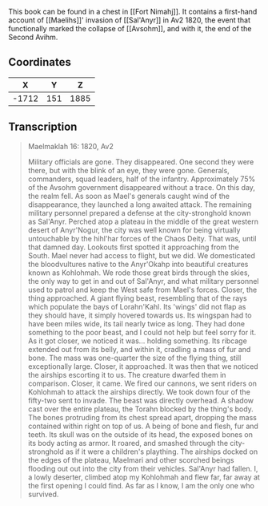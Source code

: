  

This book can be found in a chest in [[Fort Nimahj]]. It contains a first-hand account of [[Maelihs]]' invasion of [[Sal'Anyr]] in Av2 1820, the event that functionally marked the collapse of [[Avsohm]], and with it, the end of the Second Avihm.

## Coordinates
| **X** | **Y** | **Z** |
| :---: | :---: | :---: |
| -1712 |  151  | 1885  |

## Transcription
> Maelmaklah 16: 1820, Av2
>
> Military officials are gone. They disappeared. One second they were there, but with the blink of an eye, they were gone. Generals, commanders, squad leaders, half of the infantry. Approximately 75% of the Avsohm government disappeared without a trace. On this day, the realm fell. As soon as Mael's generals caught wind of the disappearance, they launched a long awaited attack. The remaining military personnel prepared a defense at the city-stronghold known as Sal'Anyr. Perched atop a plateau in the middle of the great western desert of Anyr'Nogur, the city was well known for being virtually untouchable by the hihl'har forces of the Chaos Deity. That was, until that damned day. Lookouts first spotted it approaching from the South. Mael never had access to flight, but we did. We domesticated the bloodvultures native to the Anyr'Okahp into beautiful creatures known as Kohlohmah. We rode those great birds through the skies, the only way to get in and out of Sal'Anyr, and what military personnel used to patrol and keep the West safe from Mael's forces. Closer, the thing approached. A giant flying beast, resembling that of the rays which populate the bays of Lorahn'Kahl. Its 'wings' did not flap as they should have, it simply hovered towards us. Its wingspan had to have been miles wide, its tail nearly twice as long. They had done something to the poor beast, and I could not help but feel sorry for it. As it got closer, we noticed it was... holding something. Its ribcage extended out from its belly, and within it, cradling a mass of fur and bone. The mass was one-quarter the size of the flying thing, still exceptionally large. Closer, it approached. It was then that we noticed the airships escorting it to us. The creature dwarfed them in comparison. Closer, it came. We fired our cannons, we sent riders on Kohlohmah to attack the airships directly. We took down four of the fifty-two sent to invade. The beast was directly overhead. A shadow cast over the entire plateau, the Torahn blocked by the thing's body. The bones protruding from its chest spread apart, dropping the mass contained within right on top of us. A being of bone and flesh, fur and teeth. Its skull was on the outside of its head, the exposed bones on its body acting as armor. It roared, and smashed through the city-stronghold as if it were a children's plaything. The airships docked on the edges of the plateau, Maelmari and other scorched beings flooding out out into the city from their vehicles. Sal'Anyr had fallen. I, a lowly deserter, climbed atop my Kohlohmah and flew far, far away at the first opening I could find. As far as I know, I am the only one who survived.
